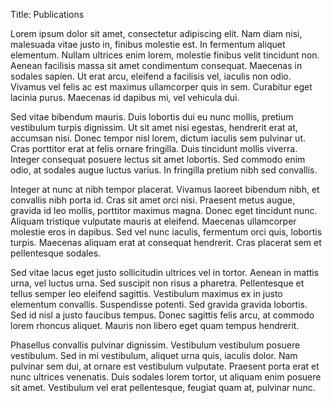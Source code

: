 Title: Publications 

Lorem ipsum dolor sit amet, consectetur adipiscing elit. Nam diam nisi, malesuada vitae justo in, finibus molestie est. In fermentum aliquet elementum. Nullam ultrices enim lorem, molestie finibus velit tincidunt non. Aenean facilisis massa sit amet condimentum consequat. Maecenas in sodales sapien. Ut erat arcu, eleifend a facilisis vel, iaculis non odio. Vivamus vel felis ac est maximus ullamcorper quis in sem. Curabitur eget lacinia purus. Maecenas id dapibus mi, vel vehicula dui.

Sed vitae bibendum mauris. Duis lobortis dui eu nunc mollis, pretium vestibulum turpis dignissim. Ut sit amet nisi egestas, hendrerit erat at, accumsan nisi. Donec tempor nisl lorem, dictum iaculis sem pulvinar ut. Cras porttitor erat at felis ornare fringilla. Duis tincidunt mollis viverra. Integer consequat posuere lectus sit amet lobortis. Sed commodo enim odio, at sodales augue luctus varius. In fringilla pretium nibh sed convallis.

Integer at nunc at nibh tempor placerat. Vivamus laoreet bibendum nibh, et convallis nibh porta id. Cras sit amet orci nisi. Praesent metus augue, gravida id leo mollis, porttitor maximus magna. Donec eget tincidunt nunc. Aliquam tristique vulputate mauris at eleifend. Maecenas ullamcorper molestie eros in dapibus. Sed vel nunc iaculis, fermentum orci quis, lobortis turpis. Maecenas aliquam erat at consequat hendrerit. Cras placerat sem et pellentesque sodales.

Sed vitae lacus eget justo sollicitudin ultrices vel in tortor. Aenean in mattis urna, vel luctus urna. Sed suscipit non risus a pharetra. Pellentesque et tellus semper leo eleifend sagittis. Vestibulum maximus ex in justo elementum convallis. Suspendisse potenti. Sed gravida gravida lobortis. Sed id nisl a justo faucibus tempus. Donec sagittis felis arcu, at commodo lorem rhoncus aliquet. Mauris non libero eget quam tempus hendrerit.

Phasellus convallis pulvinar dignissim. Vestibulum vestibulum posuere vestibulum. Sed in mi vestibulum, aliquet urna quis, iaculis dolor. Nam pulvinar sem dui, at ornare est vestibulum vulputate. Praesent porta erat et nunc ultrices venenatis. Duis sodales lorem tortor, ut aliquam enim posuere sit amet. Vestibulum vel erat pellentesque, feugiat quam at, pulvinar nunc.
